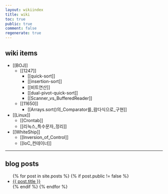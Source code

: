 ```yaml
---
layout: wikiindex
title: wiki
toc: true
public: true
comment: false
regenerate: true
---
```


## wiki items


* [[BOJ]]
  * [[1247]]
    * [[quick-sort]]
    * [[insertion-sort]]
    * [[비트연산]]
    * [[dual-pivot-quick-sort]]
    * [[Scanner_vs_BufferedReader]]
  * [[11650]]
    * [[Arrays.sort()의_Comparator를_람다식으로_구현]]
* [[Linux]]
  * [[Crontab]]
  * [[리눅스_특수문자_정리]]
* [[WhiteShip]]
  * [[Inversion_of_Control]]
  * [[IoC_컨테이너]]


---

## blog posts

<div>
    <ul>
{% for post in site.posts %}
    {% if post.public != false %}
        <li>
            <a class="post-link" href="{{ post.url | prepend: site.baseurl }}">
                {{ post.title }}
            </a>
        </li>
    {% endif %}
{% endfor %}
    </ul>
</div>
